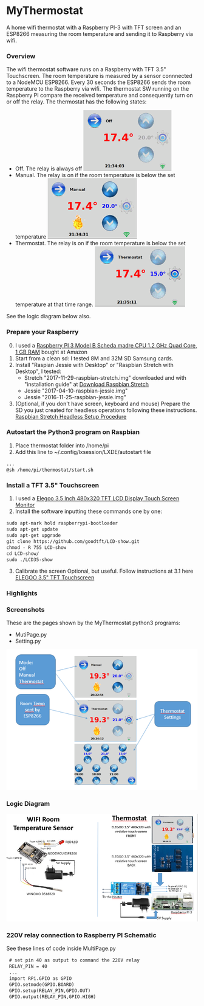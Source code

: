 # MyThermostat
A home wifi thermostat with a Raspberry PI-3 with TFT screen and an ESP8266  measuring the room temperature and sending it to Raspberry via wifi.  

### Overview
The wifi thermostat software runs on a Raspberry with TFT 3.5" Touchscreen.
The room temperature is measured by a sensor connnected to a NodeMCU ESP8266. 
Every 30 seconds the ESP8266 sends the room temperature to the Raspberry via wifi.
The thermostat SW running on the Raspberry PI compare the received temperature and consequently turn on or off the relay.
The thermostat has the following states:
- Off. The relay is always off 
[![](https://github.com/guido57/MyThermostat/blob/master/off.PNG)](https://github.com/guido57/MyThermostat/blob/master/off.PNG)
- Manual. The relay is on if the room temperature is below the set temperature
[![](https://github.com/guido57/MyThermostat/blob/master/manual.PNG)](https://github.com/guido57/MyThermostat/blob/master/manual.PNG)
- Thermostat. The relay is on if the room temperature is below the set temperature at that time range.
[![](https://github.com/guido57/MyThermostat/blob/master/thermostat.PNG)](https://github.com/guido57/MyThermostat/blob/master/thermostat.PNG)

See the logic diagram below also.

### Prepare your Raspberry
0. I used a [Raspberry PI 3 Model B Scheda madre CPU 1.2 GHz Quad Core, 1 GB RAM](https://www.amazon.it/gp/product/B01CD5VC92/ref=oh_aui_search_detailpage?ie=UTF8&psc=1) bought at Amazon
1. Start from a clean sd: I tested 8M and 32M SD Samsung cards.
2. Install "Raspian Jessie with Desktop" or "Raspbian Stretch with Desktop", I tested:
   - Stretch "2017-11-29-raspbian-stretch.img" downloaded and with "installation guide" at [Download Raspbian Stretch](https://www.raspberrypi.org/downloads/raspbian/)
   - Jessie "2017-04-10-raspbian-jessie.img"
   - Jessie "2016-11-25-raspbian-jessie.img"
3. (Optional, if you don't have screen, keyboard and mouse) Prepare the SD you just created for headless operations following these instructions. [
Raspbian Stretch Headless Setup Procedure](https://www.raspberrypi.org/forums/viewtopic.php?t=191252) 

### Autostart the Python3 program on Raspbian
1. Place thermostat folder into /home/pi
2. Add this line to ~/.config/lxsession/LXDE/autostart file
```
...
@sh /home/pi/thermostat/start.sh
```
### Install a TFT 3.5" Touchscreen
1. I used a [Elegoo 3.5 Inch 480x320 TFT LCD Display Touch Screen Monitor](https://www.amazon.it/gp/product/B01N2N86HB/ref=oh_aui_search_detailpage?ie=UTF8&psc=1) 
2. Install the software inputting these commands one by one: 
 
```
sudo apt-mark hold raspberrypi-bootloader 
sudo apt-get update 
sudo apt-get upgrade  
git clone https://github.com/goodtft/LCD-show.git  
chmod - R 755 LCD-show  
cd LCD-show/  
sudo ./LCD35-show 
```
3. Calibrate the screen 
Optional, but useful. Follow instructions at 3.1 here [ELEGOO 3.5" TFT Touchscreen](https://github.com/guido57/MyThermostat/blob/master/3.5inch%20touch%20screen%20user%20manual%EF%BC%88Arduino-EN%EF%BC%89V1.00.2017.04.14.pdf)


### Highlights
 
 
### Screenshots
These are the pages shown by the MyThermostat python3 programs:
- MutiPage.py
- Setting.py

[![N|Solid](https://github.com/guido57/MyThermostat/blob/master/Raspberry/MyThermostat.PNG)](https://github.com/guido57/MyThermostat/blob/master/Raspberry/MyThermostat.PNG)


### Logic Diagram 
[![N|Solid](https://github.com/guido57/MyThermostat/blob/master/Logic%20Diagram%20And%20Schematic%20v1.PNG)](https://github.com/guido57/MyThermostat/blob/master/Logic%20Diagram%20And%20Schematic%20v1.PNG)

### 220V relay connection to Raspberry PI Schematic
See these lines of code inside MultiPage.py
```
 # set pin 40 as output to command the 220V relay
 RELAY_PIN = 40
 ...
 import RPi.GPIO as GPIO
 GPIO.setmode(GPIO.BOARD)
 GPIO.setup(RELAY_PIN,GPIO.OUT)
 GPIO.output(RELAY_PIN,GPIO.HIGH)
```            
